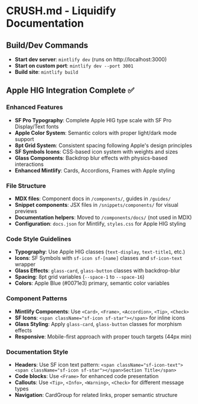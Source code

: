 # CRUSH.md - Liquidify Documentation

## Build/Dev Commands

- **Start dev server**: `mintlify dev` (runs on http://localhost:3000)
- **Start on custom port**: `mintlify dev --port 3001`
- **Build site**: `mintlify build`

## Apple HIG Integration Complete ✅

### Enhanced Features

- **SF Pro Typography**: Complete Apple HIG type scale with SF Pro Display/Text fonts
- **Apple Color System**: Semantic colors with proper light/dark mode support
- **8pt Grid System**: Consistent spacing following Apple's design principles
- **SF Symbols Icons**: CSS-based icon system with weights and sizes
- **Glass Components**: Backdrop blur effects with physics-based interactions
- **Enhanced Mintlify**: Cards, Accordions, Frames with Apple styling

### File Structure

- **MDX files**: Component docs in `/components/`, guides in `/guides/`
- **Snippet components**: JSX files in `/snippets/components/` for visual previews
- **Documentation helpers**: Moved to `/components/docs/` (not used in MDX)
- **Configuration**: `docs.json` for Mintlify, `styles.css` for Apple HIG styling

### Code Style Guidelines

- **Typography**: Use Apple HIG classes (`text-display`, `text-title1`, etc.)
- **Icons**: SF Symbols with `sf-icon sf-[name]` classes and `sf-icon-text` wrapper
- **Glass Effects**: `glass-card`, `glass-button` classes with backdrop-blur
- **Spacing**: 8pt grid variables (`--space-1` to `--space-16`)
- **Colors**: Apple Blue (#0071e3) primary, semantic color variables

### Component Patterns

- **Mintlify Components**: Use `<Card>`, `<Frame>`, `<Accordion>`, `<Tip>`, `<Check>`
- **SF Icons**: `<span className="sf-icon sf-star"></span>` for inline icons
- **Glass Styling**: Apply `glass-card`, `glass-button` classes for morphism effects
- **Responsive**: Mobile-first approach with proper touch targets (44px min)

### Documentation Style

- **Headers**: Use SF icon text pattern: `<span className="sf-icon-text"><span className="sf-icon sf-star"></span>Section Title</span>`
- **Code blocks**: Use `<Frame>` for enhanced code presentation
- **Callouts**: Use `<Tip>`, `<Info>`, `<Warning>`, `<Check>` for different message types
- **Navigation**: CardGroup for related links, proper semantic structure
